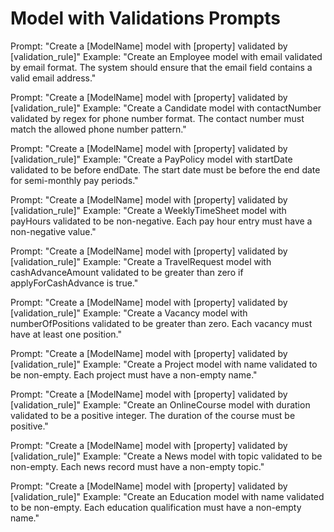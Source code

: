 # Model with Validations Prompts

Prompt: "Create a [ModelName] model with [property] validated by [validation_rule]"
Example: "Create an Employee model with email validated by email format. The system should ensure that the email field contains a valid email address."

Prompt: "Create a [ModelName] model with [property] validated by [validation_rule]"
Example: "Create a Candidate model with contactNumber validated by regex for phone number format. The contact number must match the allowed phone number pattern."

Prompt: "Create a [ModelName] model with [property] validated by [validation_rule]"
Example: "Create a PayPolicy model with startDate validated to be before endDate. The start date must be before the end date for semi-monthly pay periods."

Prompt: "Create a [ModelName] model with [property] validated by [validation_rule]"
Example: "Create a WeeklyTimeSheet model with payHours validated to be non-negative. Each pay hour entry must have a non-negative value."

Prompt: "Create a [ModelName] model with [property] validated by [validation_rule]"
Example: "Create a TravelRequest model with cashAdvanceAmount validated to be greater than zero if applyForCashAdvance is true."

Prompt: "Create a [ModelName] model with [property] validated by [validation_rule]"
Example: "Create a Vacancy model with numberOfPositions validated to be greater than zero. Each vacancy must have at least one position."

Prompt: "Create a [ModelName] model with [property] validated by [validation_rule]"
Example: "Create a Project model with name validated to be non-empty. Each project must have a non-empty name."

Prompt: "Create a [ModelName] model with [property] validated by [validation_rule]"
Example: "Create an OnlineCourse model with duration validated to be a positive integer. The duration of the course must be positive."

Prompt: "Create a [ModelName] model with [property] validated by [validation_rule]"
Example: "Create a News model with topic validated to be non-empty. Each news record must have a non-empty topic."

Prompt: "Create a [ModelName] model with [property] validated by [validation_rule]"
Example: "Create an Education model with name validated to be non-empty. Each education qualification must have a non-empty name."